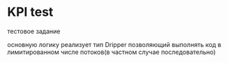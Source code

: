 # KPI test

тестовое задание

основную логику реализует тип Dripper позволяющий выполнять код в лимитированном числе потоков(в частном случае последовательно)

